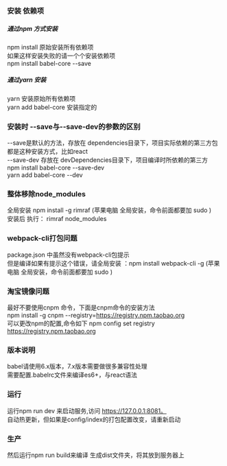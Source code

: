 
### 安装 依赖项

##### 通过npm 方式安装
npm install 原始安装所有依赖项  
如果这样安装失败的请一个个安装依赖项  
npm install babel-core --save  
##### 通过yarn 安装
yarn 安装原始所有依赖项  
yarn add babel-core 安装指定的  

###  安装时 --save与--save-dev的参数的区别 
--save是默认的方法，存放在 dependencies目录下，项目实际依赖的第三方包都是这种安装方式，比如react  
--save-dev 存放在 devDependencies目录下，项目编译时所依赖的第三方  
npm install babel-core --save-dev  
yarn add babel-core --dev  

### 整体移除node_modules 
全局安装 npm install -g rimraf (苹果电脑 全局安装，命令前面都要加 sudo )  
安装后  执行： rimraf node_modules  

### webpack-cli打包问题
package.json 中虽然没有webpack-cli包提示  
但是编译如果有提示这个错误，请全局安装 ：npm install webpack-cli -g (苹果电脑 全局安装，命令前面都要加 sudo )  

### 淘宝镜像问题
最好不要使用cnpm 命令，下面是cnpm命令的安装方法  
 npm install -g cnpm --registry=https://registry.npm.taobao.org  
 可以更改npm的配置,命令如下
npm config set registry https://registry.npm.taobao.org  

### 版本说明
babel请使用6.x版本，7.x版本需要做很多兼容性处理  
需要配置.babelrc文件来编译es6+，与react语法  

### 运行
运行npm run dev 来启动服务,访问 https://127.0.0.1:8081。  
自动热更新，但如果是config/index的打包配置改变，请重新启动  

### 生产
然后运行npm run build来编译 生成dist文件夹，将其放到服务器上  








